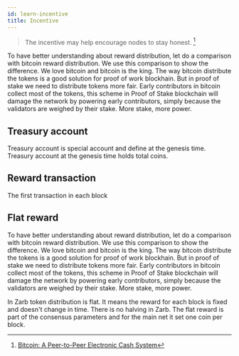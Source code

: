```yaml
---
id: learn-incentive
title: Incentive
---
```


> The incentive may help encourage nodes to stay honest. [^first]

To have better understanding about reward distribution, let do a comparison with bitcoin reward
distribution. We use this comparison to show the difference. We love bitcoin and bitcoin is the
king. The way bitcoin distribute the tokens is a good solution for proof of work blockhain. But in
proof of stake we need to distribute tokens more fair. Early contributors in bitcoin collect most of
the tokens, this scheme in Proof of Stake blockchain will damage the network by powering early
contributors, simply because the validators are weighed by their stake. More stake, more power.

## Treasury account

Treasury account is special account and define at the genesis time. Treasury account at the genesis
time holds total coins.

## Reward transaction

The first transaction in each block

## Flat reward

To have better understanding about reward distribution, let do a comparison with bitcoin reward
distribution. We use this comparison to show the difference. We love bitcoin and bitcoin is the
king. The way bitcoin distribute the tokens is a good solution for proof of work blockhain. But in
proof of stake we need to distribute tokens more fair. Early contributors in bitcoin collect most of
the tokens, this scheme in Proof of Stake blockchain will damage the network by powering early
contributors, simply because the validators are weighed by their stake. More stake, more power.

In Zarb token distribution is flat. It means the reward for each block is fixed and doesn't change
in time. There is no halving in Zarb. The flat reward is part of the consensus parameters and for
the main net it set one coin per block.

[^first]: [Bitcoin: A Peer-to-Peer Electronic Cash System](https://bitcoin.org/bitcoin.pdf)
